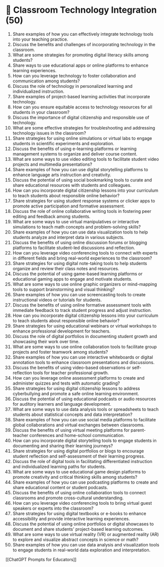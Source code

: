 ---
---

# 📲 Classroom Technology Integration (50)

1. Share examples of how you can effectively integrate technology tools into your teaching practice.
2. Discuss the benefits and challenges of incorporating technology in the classroom.
3. What are some strategies for promoting digital literacy skills among students?
4. Share ways to use educational apps or online platforms to enhance learning experiences.
5. How can you leverage technology to foster collaboration and communication among students?
6. Discuss the role of technology in personalized learning and individualized instruction.
7. Share examples of project-based learning activities that incorporate technology.
8. How can you ensure equitable access to technology resources for all students in your classroom?
9. Discuss the importance of digital citizenship and responsible use of technology.
10. What are some effective strategies for troubleshooting and addressing technology issues in the classroom?
11. Share strategies for using online simulations or virtual labs to engage students in scientific experiments and exploration.
12. Discuss the benefits of using e-learning platforms or learning management systems to organize and deliver course content.
13. What are some ways to use video editing tools to facilitate student video projects and multimedia presentations?
14. Share examples of how you can use digital storytelling platforms to enhance language arts instruction and creativity.
15. Discuss the potential of using social bookmarking tools to curate and share educational resources with students and colleagues.
16. How can you incorporate digital citizenship lessons into your curriculum to teach students about responsible online behavior?
17. Share strategies for using student response systems or clicker apps to promote active participation and formative assessment.
18. Discuss the role of online collaborative writing tools in fostering peer editing and feedback among students.
19. What are some ways to use virtual manipulatives or interactive simulations to teach math concepts and problem-solving skills?
20. Share examples of how you can use data visualization tools to help students analyze and interpret data in various subjects.
21. Discuss the benefits of using online discussion forums or blogging platforms to facilitate student-led discussions and reflection.
22. How can you leverage video conferencing tools to connect with experts in different fields and bring real-world experiences to the classroom?
23. Share strategies for using digital note-taking tools to help students organize and review their class notes and resources.
24. Discuss the potential of using game-based learning platforms or educational gaming apps to engage and motivate students.
25. What are some ways to use online graphic organizers or mind-mapping tools to support brainstorming and visual thinking?
26. Share examples of how you can use screencasting tools to create instructional videos or tutorials for students.
27. Discuss the benefits of using online formative assessment tools with immediate feedback to track student progress and adjust instruction.
28. How can you incorporate digital citizenship lessons into your curriculum to teach students about responsible online behavior?
29. Share strategies for using educational webinars or virtual workshops to enhance professional development for teachers.
30. Discuss the role of digital portfolios in documenting student growth and showcasing their work over time.
31. What are some ways to use online collaboration tools to facilitate group projects and foster teamwork among students?
32. Share examples of how you can use interactive whiteboards or digital annotation tools to enhance classroom presentations and discussions.
33. Discuss the benefits of using video-based observations or self-reflection tools for teacher professional growth.
34. How can you leverage online assessment platforms to create and administer quizzes and tests with automatic grading?
35. Share strategies for using digital citizenship lessons to address cyberbullying and promote a safe online learning environment.
36. Discuss the potential of using educational podcasts or audio resources for auditory learners and language development.
37. What are some ways to use data analysis tools or spreadsheets to teach students about statistical concepts and data interpretation?
38. Share examples of how you can use social media platforms to facilitate global collaborations and virtual exchanges between classrooms.
39. Discuss the benefits of using virtual meeting platforms for parent-teacher conferences and home-school communication.
40. How can you incorporate digital storytelling tools to engage students in documenting and sharing their learning journeys?
41. Share strategies for using digital portfolios or blogs to encourage student reflection and self-assessment of their learning progress.
42. Discuss the role of digital tools in facilitating differentiated instruction and individualized learning paths for students.
43. What are some ways to use educational game design platforms to promote creativity and critical thinking skills among students?
44. Share examples of how you can use podcasting platforms to create and share educational content or student podcasts.
45. Discuss the benefits of using online collaboration tools to connect classrooms and promote cross-cultural understanding.
46. How can you leverage video conferencing tools to bring virtual guest speakers or experts into the classroom?
47. Share strategies for using digital textbooks or e-books to enhance accessibility and provide interactive learning experiences.
48. Discuss the potential of using online portfolios or digital showcases to document and share students' project-based learning outcomes.
49. What are some ways to use virtual reality (VR) or augmented reality (AR) to explore and visualize abstract concepts in science or math?
50. Share examples of how you can use data analysis and visualization tools to engage students in real-world data exploration and interpretation.


[[ChatGPT Prompts for Educators]]